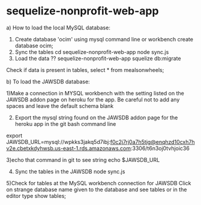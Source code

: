 # sequelize-nonprofit-web-app

a) How to load the local MySQL database:

 1) Create database 'ocim' using mysql command line or workbench
 	create database ocim;
 2) Sync the tables
 	cd sequelize-nonprofit-web-app
 	node sync.js
 3) Load the data
 	?? sequelize-nonprofit-web-app
 	squelize db:migrate

 Check if data is present in tables,
  select * from mealsonwheels;

b) To load the JAWSDB database:

 1)Make a connection in MYSQL workbench with the setting listed on the JAWSDB addon page on heroku for the app. Be careful not to add any spaces and leave the default schema blank

 2) Export the mysql string found on the JAWSDB addon page for the heroku app in the git bash command line

  export JAWSDB_URL=mysql://wpkks3jakq5d7ibj:f0c2j7rj0a7h5tjg@enqhzd10cxh7hv2e.cbetxkdyhwsb.us-east-1.rds.amazonaws.com:3306/t6n3oj0tvhjoic36

 3)echo that command in git to see string
  echo $JAWSDB_URL

 4) Sync the tables in the JAWSDB
  node sync.js

 5)Check for tables at the MySQL workbench connection for JAWSDB
  Click on strange database name given to the database and see tables or in the editor type
  show tables;





